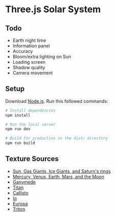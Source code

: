 # Three.js Solar System

## Todo

- Earth night time
- Information panel
- Accuracy
- Bloom/extra lighting on Sun
- Loading screen
- Shadow quality
- Camera movement

## Setup

Download [Node.js](https://nodejs.org/en/download/).
Run this followed commands:

```bash
# Install dependencies
npm install

# Run the local server
npm run dev

# Build for production in the dist/ directory
npm run build
```

## Texture Sources

- [Sun, Gas Giants, Ice Giants, and Saturn's rings](https://www.solarsystemscope.com/textures/)
- [Mercury, Venus, Earth, Mars, and the Moon](https://planetpixelemporium.com/planets.html)
- [Ganymede](https://www.deviantart.com/askaniy/art/Ganymede-Texture-Map-11K-808732114)
- [Titan](https://planet-texture-maps.fandom.com/wiki/Titan)
- [Callisto](http://bjj.mmedia.is/data/callisto/)
- [Io](https://phys.org/news/2014-12-solar-worlds-distant-exoplanets.html)
- [Europa](https://www.johnstonsarchive.net/spaceart/cylmaps.html)
- [Triton](https://www.go-astronomy.com/planets/neptune-moon-triton.htm)
